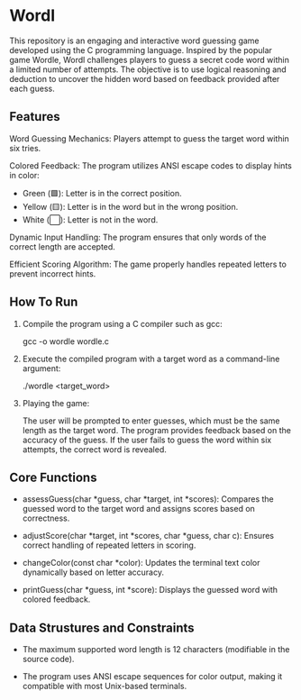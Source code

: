 # Wordl

This repository is an engaging and interactive word guessing game developed using the C programming language. Inspired by the popular game Wordle, Wordl challenges players to guess a secret code word within a limited number of attempts. The objective is to use logical reasoning and deduction to uncover the hidden word based on feedback provided after each guess.

## Features

Word Guessing Mechanics: Players attempt to guess the target word within six tries.

Colored Feedback: The program utilizes ANSI escape codes to display hints in color:
* Green (🟩): Letter is in the correct position.
* Yellow (🟨): Letter is in the word but in the wrong position.
* White (⬜): Letter is not in the word.
  
Dynamic Input Handling: The program ensures that only words of the correct length are accepted.

Efficient Scoring Algorithm: The game properly handles repeated letters to prevent incorrect hints.

## How To Run

1. Compile the program using a C compiler such as gcc:

    gcc -o wordle wordle.c
   
3. Execute the compiled program with a target word as a command-line argument:

    ./wordle <target_word>
    
5. Playing the game:

    The user will be prompted to enter guesses, which must be the same length as the target word. The program provides feedback based on     the accuracy of the guess. If the user fails to guess the word within six attempts, the correct word is revealed.


## Core Functions

* assessGuess(char *guess, char *target, int *scores):
Compares the guessed word to the target word and assigns scores based on correctness.

* adjustScore(char *target, int *scores, char *guess, char c):
Ensures correct handling of repeated letters in scoring.

* changeColor(const char *color):
Updates the terminal text color dynamically based on letter accuracy.

* printGuess(char *guess, int *score):
Displays the guessed word with colored feedback.

## Data Strustures and Constraints

* The maximum supported word length is 12 characters (modifiable in the source code).
  
* The program uses ANSI escape sequences for color output, making it compatible with most Unix-based terminals.



